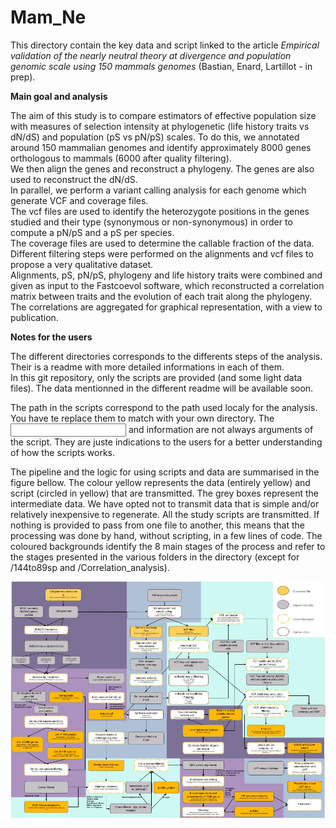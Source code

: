 # Mam_Ne

This directory contain the key data and script linked to the article _Empirical validation of the nearly neutral theory at divergence and population genomic scale using 150 mammals genomes_ (Bastian, Enard, Lartillot - in prep). 

**Main goal and analysis**

The aim of this study is to compare estimators of effective population size with measures of selection intensity at phylogenetic (life history traits vs dN/dS) and population (pS vs pN/pS) scales.
To do this, we annotated around 150 mammalian genomes and identify approximately 8000 genes orthologous to mammals (6000 after quality filtering).\
We then align the genes and reconstruct a phylogeny. The genes are also used to reconstruct the dN/dS.\
In parallel, we perform a variant calling analysis for each genome which generate VCF and coverage files.\
The vcf files are used to identify the heterozygote positions in the genes studied and their type (synonymous or non-synonymous) in order to compute a pN/pS and a pS per species.\
The coverage files are used to determine the callable fraction of the data.\
Different filtering steps were performed on the alignments and vcf files to propose a very qualitative dataset.\
Alignments, pS,  pN/pS, phylogeny and life history traits were combined and given as input to the Fastcoevol software, which reconstructed a correlation matrix between traits and the evolution of each trait along the phylogeny.
The correlations are aggregated for graphical representation, with a view to publication.

**Notes for the users**

The different directories corresponds to the differents steps of the analysis. Their is a readme with more detailed informations in each of them.\
In this git repository, only the scripts are provided (and some light data files). The data mentionned in the different readme will be available soon.

The path in the scripts correspond to the path used localy for the analysis. You have te replace them to match with your own directory.
The <input> and <output> information are not always arguments of the script. They are juste indications to the users for a better understanding of how the scripts works.

The pipeline and the logic for using scripts and data are summarised in the figure bellow. The colour yellow represents the data (entirely yellow) and script (circled in yellow) that are transmitted. The grey boxes represent the intermediate data.
We have opted not to transmit data that is simple and/or relatively inexpensive to regenerate. All the study scripts are transmitted. If nothing is provided to pass from one file to another, this means that the processing was done by hand, without scripting, in a few lines of code.
The coloured backgrounds identify the 8 main stages of the process and refer to the stages presented in the various folders in the directory (except for /144to89sp and /Correlation_analysis).

![Summary flow chart of the data analysis (maj 21/03/25)](pipeline_scheme.png)


